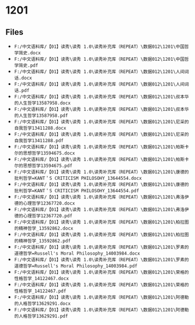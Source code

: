 # 1201

## Files

- `F:/中文语料库/【01】读秀\读秀 1.0\读秀补充库（REPEAT）\数据012\1201\中国哲学简史.docx`
- `F:/中文语料库/【01】读秀\读秀 1.0\读秀补充库（REPEAT）\数据012\1201\中国哲学简史.pdf`
- `F:/中文语料库/【01】读秀\读秀 1.0\读秀补充库（REPEAT）\数据012\1201\人间词话.docx`
- `F:/中文语料库/【01】读秀\读秀 1.0\读秀补充库（REPEAT）\数据012\1201\人间词话.pdf`
- `F:/中文语料库/【01】读秀\读秀 1.0\读秀补充库（REPEAT）\数据012\1201\叔本华的人生哲学13587958.docx`
- `F:/中文语料库/【01】读秀\读秀 1.0\读秀补充库（REPEAT）\数据012\1201\叔本华的人生哲学13587958.pdf`
- `F:/中文语料库/【01】读秀\读秀 1.0\读秀补充库（REPEAT）\数据012\1201\尼采的自我哲学13411288.docx`
- `F:/中文语料库/【01】读秀\读秀 1.0\读秀补充库（REPEAT）\数据012\1201\尼采的自我哲学13411288.pdf`
- `F:/中文语料库/【01】读秀\读秀 1.0\读秀补充库（REPEAT）\数据012\1201\帕斯卡尔的思想哲学13594675.docx`
- `F:/中文语料库/【01】读秀\读秀 1.0\读秀补充库（REPEAT）\数据012\1201\帕斯卡尔的思想哲学13594675.pdf`
- `F:/中文语料库/【01】读秀\读秀 1.0\读秀补充库（REPEAT）\数据012\1201\康德的批判哲学=KANT＇S CRITICISM PHILOSOHY_13644554.docx`
- `F:/中文语料库/【01】读秀\读秀 1.0\读秀补充库（REPEAT）\数据012\1201\康德的批判哲学=KANT＇S CRITICISM PHILOSOHY_13644554.pdf`
- `F:/中文语料库/【01】读秀\读秀 1.0\读秀补充库（REPEAT）\数据012\1201\弗洛伊德的心理哲学12367720.docx`
- `F:/中文语料库/【01】读秀\读秀 1.0\读秀补充库（REPEAT）\数据012\1201\弗洛伊德的心理哲学12367720.pdf`
- `F:/中文语料库/【01】读秀\读秀 1.0\读秀补充库（REPEAT）\数据012\1201\柏拉图的精神哲学_13592862.docx`
- `F:/中文语料库/【01】读秀\读秀 1.0\读秀补充库（REPEAT）\数据012\1201\柏拉图的精神哲学_13592862.pdf`
- `F:/中文语料库/【01】读秀\读秀 1.0\读秀补充库（REPEAT）\数据012\1201\罗素的道德哲学=Russell's Moral Philosophy_14003984.docx`
- `F:/中文语料库/【01】读秀\读秀 1.0\读秀补充库（REPEAT）\数据012\1201\罗素的道德哲学=Russell's Moral Philosophy_14003984.pdf`
- `F:/中文语料库/【01】读秀\读秀 1.0\读秀补充库（REPEAT）\数据012\1201\荣格的性格哲学_14122467.docx`
- `F:/中文语料库/【01】读秀\读秀 1.0\读秀补充库（REPEAT）\数据012\1201\荣格的性格哲学_14122467.pdf`
- `F:/中文语料库/【01】读秀\读秀 1.0\读秀补充库（REPEAT）\数据012\1201\阿德勒的人格哲学13629291.docx`
- `F:/中文语料库/【01】读秀\读秀 1.0\读秀补充库（REPEAT）\数据012\1201\阿德勒的人格哲学13629291.pdf`
